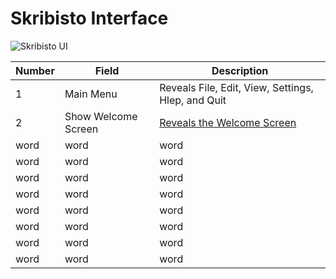 # Skribisto Interface
![Skribisto UI](https://github.com/john89521/john89521.github.io/assets/124628804/2f886712-9fec-427b-ae2f-deea16d078e7)

| Number   | Field       | Description |
|----------| ----------- |-------------|
| 1     | Main Menu        | Reveals File, Edit, View, Settings, Hlep, and Quit        |
| 2     | Show Welcome Screen        | [Reveals the Welcome Screen](https://john89521.github.io/Start%20Here)        |
| word     | word        | word        |
| word     | word        | word        |
| word     | word        | word        |
| word     | word        | word        |
| word     | word        | word        |
| word     | word        | word        |
| word     | word        | word        |
| word     | word        | word        |
